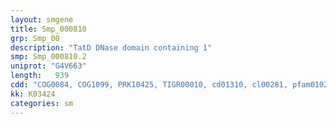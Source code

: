 ```yaml
---
layout: smgene
title: Smp_000810
grp: Smp_00
description: "TatD DNase domain containing 1"
smp: Smp_000810.2
uniprot: "G4V663"
length:   939
cdd: "COG0084, COG1099, PRK10425, TIGR00010, cd01310, cl00281, pfam01026"
kk: K03424
categories: sm
---
```

